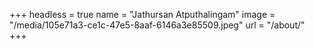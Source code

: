 +++
headless = true
name = "Jathursan Atputhalingam"
image = "/media/105e71a3-ce1c-47e5-8aaf-6146a3e85509.jpeg"
url = "/about/"
+++

